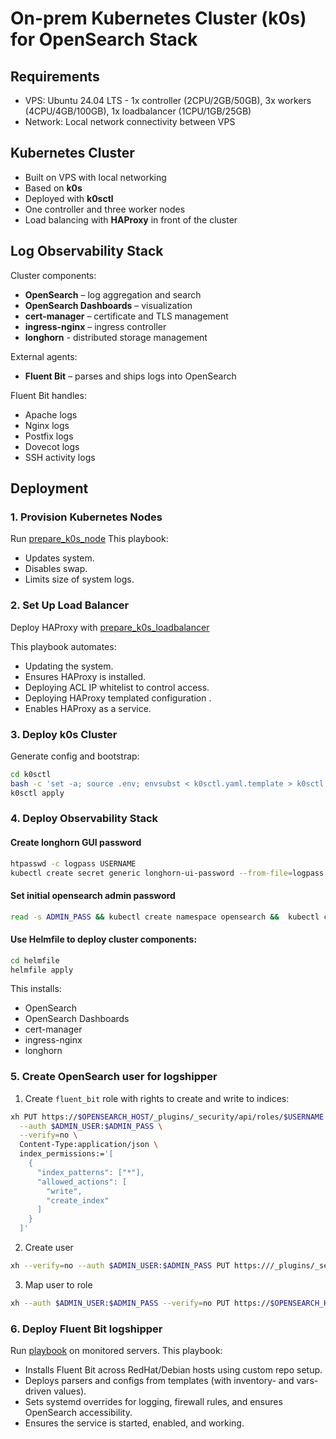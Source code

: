 # On-prem Kubernetes Cluster (k0s) for OpenSearch Stack

## Requirements

- VPS: Ubuntu 24.04 LTS - 1x controller (2CPU/2GB/50GB), 3x workers (4CPU/4GB/100GB), 1x loadbalancer (1CPU/1GB/25GB)
- Network: Local network connectivity between VPS

## Kubernetes Cluster

- Built on VPS with local networking
- Based on **k0s**
- Deployed with **k0sctl**
- One controller and three worker nodes
- Load balancing with **HAProxy** in front of the cluster

## Log Observability Stack

Cluster components:

- **OpenSearch** – log aggregation and search
- **OpenSearch Dashboards** – visualization
- **cert-manager** – certificate and TLS management
- **ingress-nginx** – ingress controller
- **longhorn** - distributed storage management

External agents:

- **Fluent Bit** – parses and ships logs into OpenSearch

Fluent Bit handles:

- Apache logs
- Nginx logs
- Postfix logs
- Dovecot logs
- SSH activity logs

## Deployment

### 1. Provision Kubernetes Nodes

Run [prepare_k0s_node](https://github.com/HossBigft/ansible_playbooks/tree/main/prepare_k0s_node)
This playbook:

- Updates system.
- Disables swap.
- Limits size of system logs.

### 2. Set Up Load Balancer

Deploy HAProxy with [prepare_k0s_loadbalancer](https://github.com/HossBigft/ansible_playbooks/tree/main/prepare_k0s_loadbalancer)

This playbook automates:

- Updating the system.
- Ensures HAProxy is installed.
- Deploying ACL IP whitelist to control access.
- Deploying HAProxy templated configuration .
- Enables HAProxy as a service.

### 3. Deploy k0s Cluster

Generate config and bootstrap:

```bash
cd k0sctl
bash -c 'set -a; source .env; envsubst < k0sctl.yaml.template > k0sctl.yaml'
k0sctl apply
```

### 4. Deploy Observability Stack

#### Create longhorn GUI password

```bash
htpasswd -c logpass USERNAME
kubectl create secret generic longhorn-ui-password --from-file=logpass -n longhorn-system
```

#### Set initial opensearch admin password

```bash
read -s ADMIN_PASS && kubectl create namespace opensearch &&  kubectl create secret generic opensearch-admin-secret --from-literal=OPENSEARCH_INITIAL_ADMIN_PASSWORD="$ADMIN_PASS" -n opensearch
```

#### Use Helmfile to deploy cluster components:

```bash
cd helmfile
helmfile apply
```

This installs:

- OpenSearch
- OpenSearch Dashboards
- cert-manager
- ingress-nginx
- longhorn

### 5. Create OpenSearch user for logshipper

1.  Create `fluent_bit` role with rights to create and write to indices:

```bash
xh PUT https://$OPENSEARCH_HOST/_plugins/_security/api/roles/$USERNAME  \
  --auth $ADMIN_USER:$ADMIN_PASS \
  --verify=no \
  Content-Type:application/json \
  index_permissions:='[
    {
      "index_patterns": ["*"],
      "allowed_actions": [
        "write",
        "create_index"
      ]
    }
  ]'
```

2. Create user

```bash
xh --verify=no --auth $ADMIN_USER:$ADMIN_PASS PUT https:///_plugins/_security/api/internalusers/$USERNAME  password=$USER_PASS
```

3. Map user to role

```bash
xh --auth $ADMIN_USER:$ADMIN_PASS --verify=no PUT https://$OPENSEARCH_HOST/_plugins/_security/api/rolesmapping/fluent_bit  Content-Type:application/json users:='["$USERNAME"]'
```

### 6. Deploy Fluent Bit logshipper

Run [playbook](https://github.com/HossBigft/ansible_playbooks/tree/main/setup_fluent_bit_plesk) on monitored servers.
This playbook:

- Installs Fluent Bit across RedHat/Debian hosts using custom repo setup.
- Deploys parsers and configs from templates (with inventory- and vars-driven values).
- Sets systemd overrides for logging, firewall rules, and ensures OpenSearch accessibility.
- Ensures the service is started, enabled, and working.

